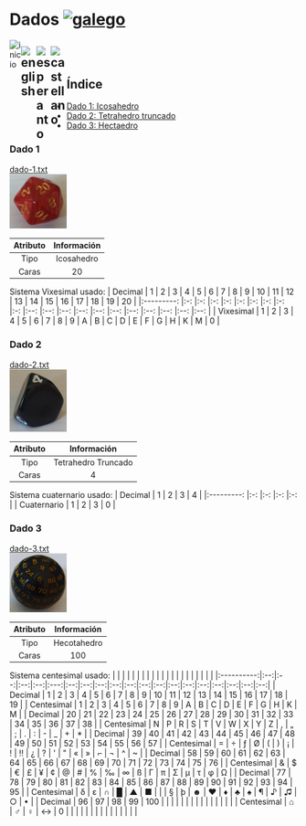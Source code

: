 # Dados [<img src="https://raw.githubusercontent.com/Ran-n/svgs/main/bandeiras/nacións/gz-0.svg" width="25" alt="galego" title="Galego">](dados_gz.md)

[<img align="left" src="https://github.com/Ran-n/media/blob/main/emojis/casa.svg" width="20" alt="inicio" title="Inicio">](https://github.com/Ran-n/aleatorio/blob/main/doc/readmes/readme_gz.md)

[<img align="left" src="https://raw.githubusercontent.com/Ran-n/svgs/main/bandeiras/nacións/en-0.svg" width="27" alt="english" title="English">](dados_en.md#)
[<img align="left" src="https://raw.githubusercontent.com/Ran-n/svgs/main/bandeiras/nacións/eo-0.svg" width="25" alt="esperanto" title="Esperanto">](dados_eo.md)
[<img align="left" src="https://raw.githubusercontent.com/Ran-n/svgs/main/bandeiras/nacións/cas-0.svg" width="28" alt="castellano" title="Castellano">](dados_cas.md)
<img align="center">
---

## Índice
- [Dado 1: Icosahedro](dados.md#dado-1)
- [Dado 2: Tetrahedro truncado](dados.md#dado-2)
- [Dado 3: Hectaedro](dados.md#dado-3)

### Dado 1
[dado-1.txt](https://github.com/Ran-n/aleatorio/blob/main/src/dados/dado-1.txt)  
<img src="https://github.com/Ran-n/aleatorio/blob/main/media/dados/dado-1.jpg" width="100" alt="Imaxe do dado 1" title="Dado 1">  

| Atributo  | Información   |
|:--------: |:-----------:  |
|   Tipo    |  Icosahedro   |
|   Caras   |      20       |

Sistema Vixesimal usado:
|  Decimal      | 1     | 2     | 3     | 4     | 5     | 6     | 7     | 8     | 9     | 10    | 11    | 12    | 13    | 14    | 15    | 16    | 17    | 18    | 19    | 20    |
|:---------:    |:-:    |:-:    |:-:    |:-:    |:-:    |:-:    |:-:    |:-:    |:-:    |:--:   |:--:   |:--:   |:--:   |:--:   |:--:   |:--:   |:--:   |:--:   |:--:   |:--:   |
| Vixesimal     | 1     | 2     | 3     | 4     | 5     | 6     | 7     | 8     | 9     |  A    |  B    |  C    |  D    |  E    |  F    |  G    |  H    |  K    |  M    |  0    |

### Dado 2
[dado-2.txt](https://github.com/Ran-n/aleatorio/blob/main/src/dados/dado-2.txt)  
<img src="https://github.com/Ran-n/aleatorio/blob/main/media/dados/dado-2.jpg" width="100" alt="Imaxe do dado 2" title="Dado 2">

| Atributo  | Información            |
|:--------: |:-----------:           |
|   Tipo    |  Tetrahedro Truncado   |
|   Caras   |      4                 |

Sistema cuaternario usado:
|  Decimal      | 1     | 2     | 3     | 4     |
|:---------:    |:-:    |:-:    |:-:    |:-:    |
| Cuaternario   | 1     | 2     | 3     | 0     |

### Dado 3
[dado-3.txt](https://github.com/Ran-n/aleatorio/blob/main/src/dados/dado-3.txt)  
<img src="https://github.com/Ran-n/aleatorio/blob/main/media/dados/dado-3.jpg" width="100" alt="Imaxe do dado 3" title="Dado 3">

| Atributo  | Información     |
|:--------: |:-----------:    |
|   Tipo    |  Hecotahedro    |
|   Caras   |      100        |

Sistema centesimal usado:
|            |    |    |    |    |     |    |    |    |    |    |    |    |    |    |    |    |    |    |    |
|:----------:|:--:|:--:|:--:|:--:|:---:|:--:|:--:|:--:|:--:|:--:|:--:|:--:|:--:|:--:|:--:|:--:|:--:|:--:|:--:|
|   Decimal  |  1 |  2 |  3 |  4 |  5  |  6 |  7 |  8 |  9 | 10 | 11 | 12 | 13 | 14 | 15 | 16 | 17 | 18 | 19 |
| Centesimal |  1 |  2 |  3 |  4 |  5  |  6 |  7 |  8 |  9 |  A |  B |  C |  D |  E |  F |  G |  H |  K |  M |
|   Decimal  | 20 | 21 | 22 | 23 |  24 | 25 | 26 | 27 | 28 | 29 | 30 | 31 | 32 | 33 | 34 | 35 | 36 | 37 | 38 |
| Centesimal |  N |  P |  R |  S |  T  |  V |  W |  X |  Y |  Z |  , |  „ |  ; |  . |  : |  - |  _ |  + |  * |
|   Decimal  | 39 | 40 | 41 | 42 |  43 | 44 | 45 | 46 | 47 | 48 | 49 | 50 | 51 | 52 | 53 | 54 | 55 | 56 | 57 |
| Centesimal |  = |  ÷ |  ƒ |  Ø |  (  |  ) |  ¡ |  ! |  ‼ |  ¿ |  ? |  ' |  " |  « |  » |  ⌐ |  ¬ |  ^ |  ~ |
|   Decimal  | 58 | 59 | 60 | 61 |  62 | 63 | 64 | 65 | 66 | 67 | 68 | 69 | 70 | 71 | 72 | 73 | 74 | 75 | 76 |
| Centesimal |  & |  $ |  € |  £ |  ¥  |  ¢ |  @ |  # |  % |  ‰ |  ∞ |  ß |  Γ |  π |  Σ |  µ |  τ |  φ |  Ω |
|   Decimal  | 77 | 78 | 79 | 80 |  81 | 82 | 83 | 84 | 85 | 86 | 87 | 88 | 89 | 90 | 91 | 92 | 93 | 94 | 95 |
| Centesimal |  δ |  ε |  ∩ |  █ |  ▲  |  ■ | \| |  § |  þ |  ☻ |  ♥ |  ♦ |  ♣ |  ♠ |  ¶ |  ♪ |  ♫ |  ○ |  • |
|   Decimal  | 96 | 97 | 98 | 99 | 100 |    |    |    |    |    |    |    |    |    |    |    |    |    |    |
| Centesimal |  ⌂ |  ♂ |  ♀ |  ↔ |  0  |    |    |    |    |    |    |    |    |    |    |    |    |    |    |
